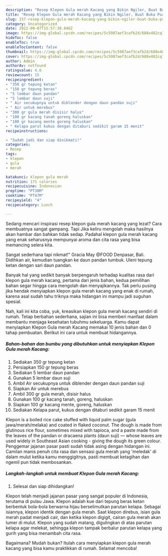 ```yaml
---
description: "Resep Klepon Gula merah Kacang yang Bikin Ngiler, Buat Buka Puasa Enak Banget"
title: "Resep Klepon Gula merah Kacang yang Bikin Ngiler, Buat Buka Puasa Enak Banget"
slug: 157-resep-klepon-gula-merah-kacang-yang-bikin-ngiler-buat-buka-puasa-enak-banget
category: Uncategorized
date: 2022-09-07T15:57:30.046Z
image: https://img-global.cpcdn.com/recipes/5c5987aef3cafb2d/680x482cq70/klepon-gula-merah-kacang-foto-resep-utama.jpg
hideToc: false
enableToc: true
enableTocContent: false
thumbnail: https://img-global.cpcdn.com/recipes/5c5987aef3cafb2d/680x482cq70/klepon-gula-merah-kacang-foto-resep-utama.jpg
cover: https://img-global.cpcdn.com/recipes/5c5987aef3cafb2d/680x482cq70/klepon-gula-merah-kacang-foto-resep-utama.jpg
author: Admin
authorAv: notfound
ratingvalue: 4.6
reviewcount: 15
recipeingredient:
- "350 gr tepung ketan"
- "150 gr tepung beras"
- "5 lembar daun pandan"
- "5 lembar daun suji"
- " Air secukupnya untuk diblender dengan daun pandan suji"
- " Air untuk merebus"
- "300 gr gula merah disisir halus"
- "100 gr kacang tanah goreng haluskan"
- "100 gr kacang mente goreng haluskan"
- " Kelapa parut kukus dengan ditaburi sedikit garam 15 menit"
recipeinstructions:

- "Sudah jadi dan siap dinikmati!"
categories:
- Resep
tags:
- klepon
- gula
- merah

katakunci: klepon gula merah 
nutrition: 171 calories
recipecuisine: Indonesian
preptime: "PT38M"
cooktime: "PT47M"
recipeyield: "4"
recipecategory: Lunch

---
```



Sedang mencari inspirasi resep klepon gula merah kacang yang lezat? Cara membuatnya sangat gampang. Tapi Jika keliru mengolah maka hasilnya akan hambar dan bahkan tidak sedap. Padahal klepon gula merah kacang yang enak seharusnya mempunyai aroma dan cita rasa yang bisa memancing selera kita.


Sangat sederhana tapi nikmat!&#34; Gracia May @FOOD Denpasar, Bali. Didihkan air, kemudian tuangkan ke daun pandan tumbuk. Uleni tepung ketan dengan sari daun pandan.

Banyak hal yang sedikit banyak berpengaruh terhadap kualitas rasa dari klepon gula merah kacang, pertama dari jenis bahan, kedua pemilihan bahan segar hingga cara mengolah dan menyajikannya. Tak perlu pusing jika hendak menyiapkan klepon gula merah kacang yang enak di rumah, karena asal sudah tahu triknya maka hidangan ini mampu jadi suguhan spesial.


Nah, kali ini kita coba, yuk, kreasikan klepon gula merah kacang sendiri di rumah. Tetap berbahan sederhana, sajian ini bisa memberi manfaat dalam membantu menjaga kesehatan tubuhmu sekeluarga. Kamu dapat menyiapkan Klepon Gula merah Kacang memakai 10 jenis bahan dan 0 tahap pembuatan. Berikut ini cara untuk membuat hidangannya.

<!--inarticleads1-->

##### Bahan-bahan dan bumbu yang dibutuhkan untuk menyiapkan Klepon Gula merah Kacang:

1. Sediakan 350 gr tepung ketan
1. Persiapkan 150 gr tepung beras
1. Sediakan 5 lembar daun pandan
1. Gunakan 5 lembar daun suji
1. Ambil  Air secukupnya untuk diblender dengan daun pandan suji
1. Siapkan  Air untuk merebus
1. Ambil 300 gr gula merah, disisir halus
1. Gunakan 100 gr kacang tanah, goreng, haluskan
1. Siapkan 100 gr kacang mente, goreng, haluskan
1. Sediakan  Kelapa parut, kukus dengan ditaburi sedikit garam 15 menit


Klepon is a boiled rice cake stuffed with liquid palm sugar (gula jawa/merah/melaka) and coated in flaked coconut. The dough is made from glutinous rice flour, sometimes mixed with tapioca, and a paste made from the leaves of the pandan or dracaena plants (daun suji) — whose leaves are used widely in Southeast Asian cooking - giving the dough its green colour. Penggemar jajanan pasar pasti sudah tidak asing dengan hidangan ini. Camilan manis penuh cita rasa dan sensasi gula merah yang &#39;meledak&#39; di dalam mulut ketika kamu menggigitnya, pasti membuat ketagihan dan ngemil pun tidak membosankan. 

<!--inarticleads2-->

##### Langkah-langkah untuk membuat Klepon Gula merah Kacang:


1. Selesai dan siap dihidangkan!

Klepon telah menjadi jajanan pasar yang sangat populer di Indonesia, terutama di pulau Jawa. Klepon adalah kue dari tepung beras ketan berbentuk bola-bola berwarna hijau berselimutkan parutan kelapa. Sebagai isiannya, klepon identik dengan gula merah. Saat klepon direbus, isian gula merah padat menjadi cair, dan ketika klepon digigit, cairan gula merah akan lumer di mulut. Klepon yang sudah matang, digulingkan di atas parutan kelapa agar melekat, sehingga klepon tampak berbalur parutan kelapa yang gurih yang bisa menambah cita rasa. 

Bagaimana? Mudah bukan? Itulah cara menyiapkan klepon gula merah kacang yang bisa kamu praktikkan di rumah. Selamat mencoba!
